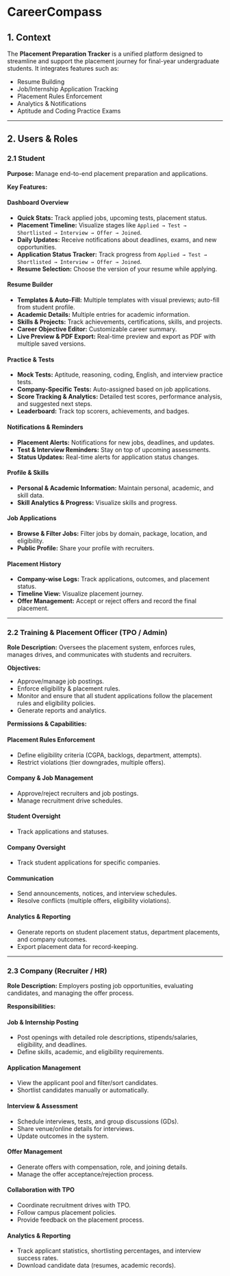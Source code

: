 # CareerCompass

## 1. Context
The **Placement Preparation Tracker** is a unified platform designed to streamline and support the placement journey for final-year undergraduate students. It integrates features such as:

- Resume Building
- Job/Internship Application Tracking
- Placement Rules Enforcement
- Analytics & Notifications
- Aptitude and Coding Practice Exams

---

## 2. Users & Roles

### 2.1 Student
**Purpose:** Manage end-to-end placement preparation and applications.  

**Key Features:**

#### Dashboard Overview
- **Quick Stats:** Track applied jobs, upcoming tests, placement status.
- **Placement Timeline:** Visualize stages like `Applied → Test → Shortlisted → Interview → Offer → Joined`.
- **Daily Updates:** Receive notifications about deadlines, exams, and new opportunities.  
- **Application Status Tracker:** Track progress from `Applied → Test → Shortlisted → Interview → Offer → Joined`.
- **Resume Selection:** Choose the version of your resume while applying.

#### Resume Builder
- **Templates & Auto-Fill:** Multiple templates with visual previews; auto-fill from student profile.
- **Academic Details:** Multiple entries for academic information.
- **Skills & Projects:** Track achievements, certifications, skills, and projects.
- **Career Objective Editor:** Customizable career summary.
- **Live Preview & PDF Export:** Real-time preview and export as PDF with multiple saved versions.

#### Practice & Tests
- **Mock Tests:** Aptitude, reasoning, coding, English, and interview practice tests.
- **Company-Specific Tests:** Auto-assigned based on job applications.
- **Score Tracking & Analytics:** Detailed test scores, performance analysis, and suggested next steps.
- **Leaderboard:** Track top scorers, achievements, and badges.

#### Notifications & Reminders
- **Placement Alerts:** Notifications for new jobs, deadlines, and updates.
- **Test & Interview Reminders:** Stay on top of upcoming assessments.
- **Status Updates:** Real-time alerts for application status changes.

#### Profile & Skills
- **Personal & Academic Information:** Maintain personal, academic, and skill data.
- **Skill Analytics & Progress:** Visualize skills and progress.

#### Job Applications
- **Browse & Filter Jobs:** Filter jobs by domain, package, location, and eligibility.
- **Public Profile:** Share your profile with recruiters.

#### Placement History
- **Company-wise Logs:** Track applications, outcomes, and placement status.
- **Timeline View:** Visualize placement journey.
- **Offer Management:** Accept or reject offers and record the final placement.

---

### 2.2 Training & Placement Officer (TPO / Admin)
**Role Description:** Oversees the placement system, enforces rules, manages drives, and communicates with students and recruiters.  

**Objectives:**
- Approve/manage job postings.
- Enforce eligibility & placement rules.
- Monitor and ensure that all student applications follow the placement rules and eligibility policies.
- Generate reports and analytics.

**Permissions & Capabilities:**

#### Placement Rules Enforcement
- Define eligibility criteria (CGPA, backlogs, department, attempts).
- Restrict violations (tier downgrades, multiple offers).

#### Company & Job Management
- Approve/reject recruiters and job postings.
- Manage recruitment drive schedules.

#### Student Oversight
- Track applications and statuses.

#### Company Oversight
- Track student applications for specific companies.

#### Communication
- Send announcements, notices, and interview schedules.
- Resolve conflicts (multiple offers, eligibility violations).

#### Analytics & Reporting
- Generate reports on student placement status, department placements, and company outcomes.
- Export placement data for record-keeping.

---

### 2.3 Company (Recruiter / HR)
**Role Description:** Employers posting job opportunities, evaluating candidates, and managing the offer process.  

**Responsibilities:**

#### Job & Internship Posting
- Post openings with detailed role descriptions, stipends/salaries, eligibility, and deadlines.
- Define skills, academic, and eligibility requirements.

#### Application Management
- View the applicant pool and filter/sort candidates.
- Shortlist candidates manually or automatically.

#### Interview & Assessment
- Schedule interviews, tests, and group discussions (GDs).
- Share venue/online details for interviews.
- Update outcomes in the system.

#### Offer Management
- Generate offers with compensation, role, and joining details.
- Manage the offer acceptance/rejection process.

#### Collaboration with TPO
- Coordinate recruitment drives with TPO.
- Follow campus placement policies.
- Provide feedback on the placement process.

#### Analytics & Reporting
- Track applicant statistics, shortlisting percentages, and interview success rates.
- Download candidate data (resumes, academic records).
